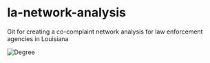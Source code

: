 # la-network-analysis
Git for creating a co-complaint network analysis for law enforcement agencies in Louisiana

![Degree]([relative/path/to/image.jpg](https://github.com/aclu-national/la-network-analysis/blob/66d036481062d456d27be19bdc26445f2d0e4c0e/degree.png))

